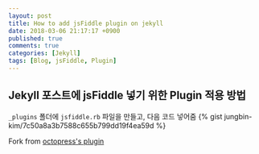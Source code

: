 ```yaml
---
layout: post
title: How to add jsFiddle plugin on jekyll
date: 2018-03-06 21:17:17 +0900
published: true
comments: true
categories: [Jekyll]
tags: [Blog, jsFiddle, Plugin]
---
```


## Jekyll 포스트에 jsFiddle 넣기 위한 Plugin 적용 방법

`_plugins` 폴더에 `jsfiddle.rb` 파일을 만들고, 다음 코드 넣어줌
{% gist jungbin-kim/7c50a8a3b7588c655b799dd19f4ea59d %}

Fork from [octopress's plugin](https://github.com/imathis/octopress/blob/master/plugins/jsfiddle.rb)

